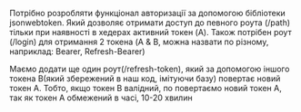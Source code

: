 Потрібно розробляти функціонал авторизації за допомогою бібліотеки jsonwebtoken. Який дозволяє отримати доступ до певного роута (/path) тільки при наявності в хедерах активний токен (A). Також потрібен роут (/login) для отримання 2 токена (A & B, можна назвати по різному, наприклад: Bearer, Refresh-Bearer)

Маємо додати ще один роут(/refresh-token), який за допомогою іншого токена B(який збережений в наш код, імітуючи базу) повертає новий токен A. Тобто, якщо токен В валідний, по повертаємо новий токен А, так як токен А обмежений в часі, 10-20 хвилин

